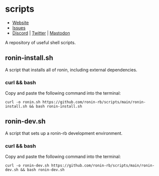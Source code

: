 # scripts

* [Website](https://ronin-rb.dev)
* [Issues](https://github.com/ronin-rb/scripts/issues)
* [Discord](https://discord.gg/6WAb3PsVX9) |
  [Twitter](https://twitter.com/ronin_rb) |
  [Mastodon](https://infosec.exchange/@ronin_rb)

A repository of useful shell scripts.

## ronin-install.sh

A script that installs all of ronin, including external dependencies.

### curl && bash

Copy and paste the following command into the terminal:

```shell
curl -o ronin.sh https://github.com/ronin-rb/scripts/main/ronin-install.sh && bash ronin-install.sh
```

## ronin-dev.sh

A script that sets up a ronin-rb development environment.

### curl && bash

Copy and paste the following command into the terminal:

```shell
curl -o ronin-dev.sh https://github.com/ronin-rb/scripts/main/ronin-dev.sh && bash ronin-dev.sh
```

